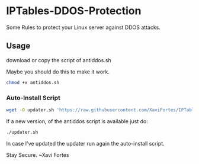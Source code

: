 # IPTables-DDOS-Protection
Some Rules to protect your Linux server against DDOS attacks.

## Usage
download or copy the script of antiddos.sh

Maybe you should do this to make it work.
```bash
chmod +x antiddos.sh
```

### Auto-Install Script
```bash
wget -O updater.sh 'https://raw.githubusercontent.com/XaviFortes/IPTables-DDOS-Protection/master/updater.sh' && chmod +x updater.sh && ./updater.sh
```
If a new version, of the antiddos script is available just do:
```bash
./updater.sh
```
In case I've updated the updater run again the auto-install script.

Stay Secure. ~Xavi Fortes
